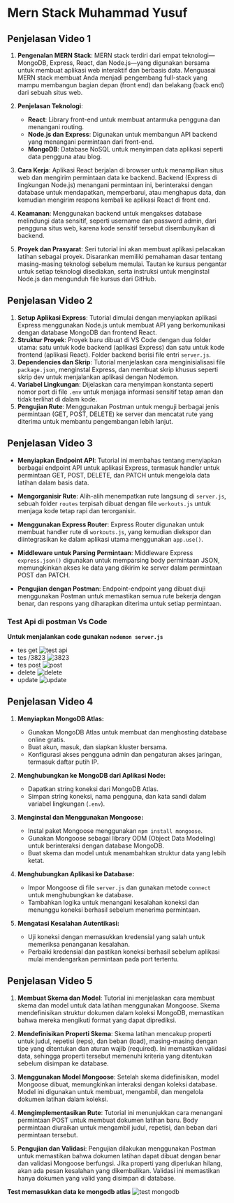 # Mern Stack Muhammad Yusuf
## Penjelasan Video 1
1. **Pengenalan MERN Stack**: MERN stack terdiri dari empat teknologi—MongoDB, Express, React, dan Node.js—yang digunakan bersama untuk membuat aplikasi web interaktif dan berbasis data. Menguasai MERN stack membuat Anda menjadi pengembang full-stack yang mampu membangun bagian depan (front end) dan belakang (back end) dari sebuah situs web.

2. **Penjelasan Teknologi**:
   - **React**: Library front-end untuk membuat antarmuka pengguna dan menangani routing.
   - **Node.js dan Express**: Digunakan untuk membangun API backend yang menangani permintaan dari front-end.
   - **MongoDB**: Database NoSQL untuk menyimpan data aplikasi seperti data pengguna atau blog.

3. **Cara Kerja**: Aplikasi React berjalan di browser untuk menampilkan situs web dan mengirim permintaan data ke backend. Backend (Express di lingkungan Node.js) menangani permintaan ini, berinteraksi dengan database untuk mendapatkan, memperbarui, atau menghapus data, dan kemudian mengirim respons kembali ke aplikasi React di front end.

4. **Keamanan**: Menggunakan backend untuk mengakses database melindungi data sensitif, seperti username dan password admin, dari pengguna situs web, karena kode sensitif tersebut disembunyikan di backend.

5. **Proyek dan Prasyarat**: Seri tutorial ini akan membuat aplikasi pelacakan latihan sebagai proyek. Disarankan memiliki pemahaman dasar tentang masing-masing teknologi sebelum memulai. Tautan ke kursus pengantar untuk setiap teknologi disediakan, serta instruksi untuk menginstal Node.js dan mengunduh file kursus dari GitHub.

## Penjelasan Video 2
1. **Setup Aplikasi Express**: Tutorial dimulai dengan menyiapkan aplikasi Express menggunakan Node.js untuk membuat API yang berkomunikasi dengan database MongoDB dan frontend React.
2. **Struktur Proyek**: Proyek baru dibuat di VS Code dengan dua folder utama: satu untuk kode backend (aplikasi Express) dan satu untuk kode frontend (aplikasi React). Folder backend berisi file entri `server.js`.
3. **Dependencies dan Skrip**: Tutorial menjelaskan cara menginisialisasi file `package.json`, menginstal Express, dan membuat skrip khusus seperti skrip dev untuk menjalankan aplikasi dengan Nodemon.
4. **Variabel Lingkungan**: Dijelaskan cara menyimpan konstanta seperti nomor port di file `.env` untuk menjaga informasi sensitif tetap aman dan tidak terlihat di dalam kode.
5. **Pengujian Rute**: Menggunakan Postman untuk menguji berbagai jenis permintaan (GET, POST, DELETE) ke server dan mencatat rute yang diterima untuk membantu pengembangan lebih lanjut.

## Penjelasan Video 3
- **Menyiapkan Endpoint API**: Tutorial ini membahas tentang menyiapkan berbagai endpoint API untuk aplikasi Express, termasuk handler untuk permintaan GET, POST, DELETE, dan PATCH untuk mengelola data latihan dalam basis data.

- **Mengorganisir Rute**: Alih-alih menempatkan rute langsung di `server.js`, sebuah folder `routes` terpisah dibuat dengan file `workouts.js` untuk menjaga kode tetap rapi dan terorganisir.

- **Menggunakan Express Router**: Express Router digunakan untuk membuat handler rute di `workouts.js`, yang kemudian diekspor dan diintegrasikan ke dalam aplikasi utama menggunakan `app.use()`.

- **Middleware untuk Parsing Permintaan**: Middleware Express `express.json()` digunakan untuk memparsing body permintaan JSON, memungkinkan akses ke data yang dikirim ke server dalam permintaan POST dan PATCH.

- **Pengujian dengan Postman**: Endpoint-endpoint yang dibuat diuji menggunakan Postman untuk memastikan semua rute bekerja dengan benar, dan respons yang diharapkan diterima untuk setiap permintaan.

### Test Api di postman Vs Code
**Untuk menjalankan code gunakan ```nodemon server.js```**
- tes get 
![test api](image.png)
- tes /3823
![3823](image-1.png)
- tes post 
![post](image-2.png)
- delete
![delete](image-3.png)
- update
![update](image-4.png)

## Penjelasan Video 4
1. **Menyiapkan MongoDB Atlas:**
   - Gunakan MongoDB Atlas untuk membuat dan menghosting database online gratis.
   - Buat akun, masuk, dan siapkan kluster bersama.
   - Konfigurasi akses pengguna admin dan pengaturan akses jaringan, termasuk daftar putih IP.

2. **Menghubungkan ke MongoDB dari Aplikasi Node:**
   - Dapatkan string koneksi dari MongoDB Atlas.
   - Simpan string koneksi, nama pengguna, dan kata sandi dalam variabel lingkungan (`.env`).

3. **Menginstal dan Menggunakan Mongoose:**
   - Instal paket Mongoose menggunakan `npm install mongoose`.
   - Gunakan Mongoose sebagai library ODM (Object Data Modeling) untuk berinteraksi dengan database MongoDB.
   - Buat skema dan model untuk menambahkan struktur data yang lebih ketat.

4. **Menghubungkan Aplikasi ke Database:**
   - Impor Mongoose di file `server.js` dan gunakan metode `connect` untuk menghubungkan ke database.
   - Tambahkan logika untuk menangani kesalahan koneksi dan menunggu koneksi berhasil sebelum menerima permintaan.

5. **Mengatasi Kesalahan Autentikasi:**
   - Uji koneksi dengan memasukkan kredensial yang salah untuk memeriksa penanganan kesalahan.
   - Perbaiki kredensial dan pastikan koneksi berhasil sebelum aplikasi mulai mendengarkan permintaan pada port tertentu.

## Penjelasan Video 5
1. **Membuat Skema dan Model**: Tutorial ini menjelaskan cara membuat skema dan model untuk data latihan menggunakan Mongoose. Skema mendefinisikan struktur dokumen dalam koleksi MongoDB, memastikan bahwa mereka mengikuti format yang dapat diprediksi.

2. **Mendefinisikan Properti Skema**: Skema latihan mencakup properti untuk judul, repetisi (reps), dan beban (load), masing-masing dengan tipe yang ditentukan dan aturan wajib (required). Ini memastikan validasi data, sehingga properti tersebut memenuhi kriteria yang ditentukan sebelum disimpan ke database.

3. **Menggunakan Model Mongoose**: Setelah skema didefinisikan, model Mongoose dibuat, memungkinkan interaksi dengan koleksi database. Model ini digunakan untuk membuat, mengambil, dan mengelola dokumen latihan dalam koleksi.

4. **Mengimplementasikan Rute**: Tutorial ini menunjukkan cara menangani permintaan POST untuk membuat dokumen latihan baru. Body permintaan diuraikan untuk mengambil judul, repetisi, dan beban dari permintaan tersebut.

5. **Pengujian dan Validasi**: Pengujian dilakukan menggunakan Postman untuk memastikan bahwa dokumen latihan dapat dibuat dengan benar dan validasi Mongoose berfungsi. Jika properti yang diperlukan hilang, akan ada pesan kesalahan yang dikembalikan. Validasi ini memastikan hanya dokumen yang valid yang disimpan di database.

**Test memasukkan data ke mongodb atlas**
![test mongodb](image-5.png)

